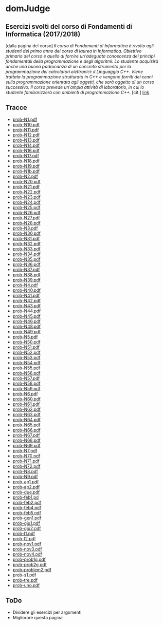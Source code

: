 # domJudge
## Esercizi svolti del corso di Fondamenti di Informatica (2017/2018)

[dalla pagina del corso] 
*Il corso di Fondamenti di Informatica è rivolto agli studenti del primo anno del corso di laurea in Informatica. Obiettivo primario del corso è quello di fornire un'adeguata conoscenza dei principi fondamentali della programmazione e degli algoritmi. Lo studente acquisirà anche una buona padronanza di un concreto strumento per la programmazione dei calcolatori elettronici: il Linguaggio C++. Viene trattata la programmazione strutturata in C++ e vengono forniti dei cenni sulla programmazione orientata agli oggetti, che sarà oggetto di un corso successivo. Il corso prevede un'ampia attività di laboratorio, in cui lo studente familiarizzerà con ambienti di programmazione C++.* [cit.] 
[link](https://www.mat.unical.it/informatica/FondamentiDIInformatica)

## Tracce
* [prob-N1.pdf]()
* [prob-N10.pdf]()
* [prob-N11.pdf]()
* [prob-N12.pdf]()
* [prob-N13.pdf]()
* [prob-N14.pdf]()
* [prob-N16.pdf]()
* [prob-N17.pdf]()
* [prob-N18.pdf]()
* [prob-N19.pdf]()
* [prob-N1b.pdf]()
* [prob-N2.pdf]()
* [prob-N20.pdf]()
* [prob-N21.pdf]()
* [prob-N22.pdf]()
* [prob-N23.pdf]()
* [prob-N24.pdf]()
* [prob-N25.pdf]()
* [prob-N26.pdf]()
* [prob-N27.pdf]()
* [prob-N28.pdf]()
* [prob-N3.pdf]()
* [prob-N30.pdf]()
* [prob-N31.pdf]()
* [prob-N32.pdf]()
* [prob-N33.pdf]()
* [prob-N34.pdf]()
* [prob-N35.pdf]()
* [prob-N36.pdf]()
* [prob-N37.pdf]()
* [prob-N38.pdf]()
* [prob-N39.pdf]()
* [prob-N4.pdf]()
* [prob-N40.pdf]()
* [prob-N41.pdf]()
* [prob-N42.pdf]()
* [prob-N43.pdf]()
* [prob-N44.pdf]()
* [prob-N45.pdf]()
* [prob-N46.pdf]()
* [prob-N48.pdf]()
* [prob-N49.pdf]()
* [prob-N5.pdf]()
* [prob-N50.pdf]()
* [prob-N51.pdf]()
* [prob-N52.pdf]()
* [prob-N53.pdf]()
* [prob-N54.pdf]()
* [prob-N55.pdf]()
* [prob-N56.pdf]()
* [prob-N57.pdf]()
* [prob-N58.pdf]()
* [prob-N59.pdf]()
* [prob-N6.pdf]()
* [prob-N60.pdf]()
* [prob-N61.pdf]()
* [prob-N62.pdf]()
* [prob-N63.pdf]()
* [prob-N64.pdf]()
* [prob-N65.pdf]()
* [prob-N66.pdf]()
* [prob-N67.pdf]()
* [prob-N68.pdf]()
* [prob-N69.pdf]()
* [prob-N7.pdf]()
* [prob-N70.pdf]()
* [prob-N71.pdf]()
* [prob-N72.pdf]()
* [prob-N8.pdf]()
* [prob-N9.pdf]()
* [prob-ap1.pdf]()
* [prob-ap2.pdf]()
* [prob-due.pdf]()
* [prob-feb1.pd]()
* [prob-feb2.pdf]()
* [prob-feb4.pdf]()
* [prob-feb5.pdf]()
* [prob-gen1.pdf]()
* [prob-giu1.pdf]()
* [prob-giu2.pdf]()
* [prob-l1.pdf]()
* [prob-l2.pdf]()
* [prob-nov1.pdf]()
* [prob-nov3.pdf]()
* [prob-nov4.pdf]()
* [prob-prob1g.pdf]()
* [prob-prob2g.pdf]()
* [prob-problem2.pdf]()
* [prob-s1.pdf]()
* [prob-tre.pdf]()
* [prob-uno.pdf]()

## ToDo
  - Dividere gli esercizi per argomenti
  - Migliorare questa pagina
